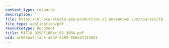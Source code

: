 ```yaml
---
content_type: resource
description: ''
file: https://ol-ocw-studio-app-production.s3.amazonaws.com/courses/18-02sc-multivariable-calculus-fall-2010/4c065aa71ac5a5d25405888e47113b91_MIT18_02SCF10Rec_65_300k.pdf
file_type: application/pdf
resourcetype: Document
title: MIT18_02SCF10Rec_65_300k.pdf
uid: 4c065aa7-1ac5-a5d2-5405-888e47113b91
---
```

